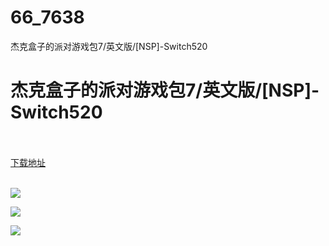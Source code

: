 # 66_7638
杰克盒子的派对游戏包7/英文版/[NSP]-Switch520
# 杰克盒子的派对游戏包7/英文版/[NSP]-Switch520
 <br/></br>
[下载地址](https://www.switch520.cc/article/7638 "下载地址")
<br/></br>

<p><span><strong><img src="https://www.switch520.cc/muke_img/upload_art_editor_20201201-1_23ffe39117e874dad02e30c29426c78c.jpg"></strong></span></p>
<p><span><strong><img src="https://www.switch520.cc/muke_img/upload_art_editor_20201201-1_f7034024fff0a9d8f86b5c9bb436a732.jpg"></strong></span></p>
<p><span><strong><img src="https://www.switch520.cc/muke_img/upload_art_editor_20201201-1_87979ff8b7f950e07a478035d157baa0.jpg"></strong></span></p>
<p></p>
<p></p>
